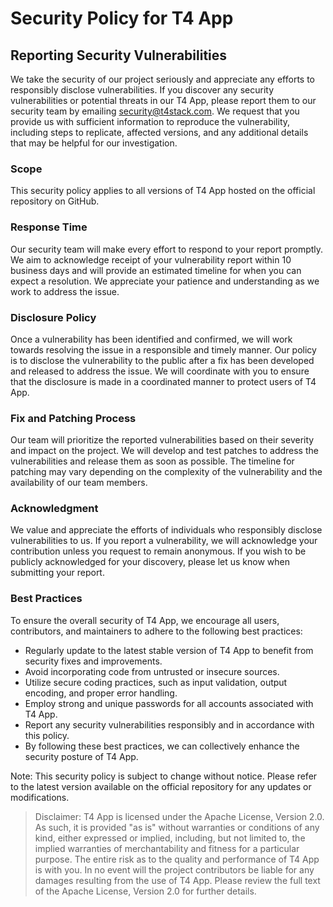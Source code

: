 # Security Policy for T4 App

## Reporting Security Vulnerabilities

We take the security of our project seriously and appreciate any efforts to responsibly disclose vulnerabilities. If you discover any security vulnerabilities or potential threats in our T4 App, please report them to our security team by emailing security@t4stack.com. We request that you provide us with sufficient information to reproduce the vulnerability, including steps to replicate, affected versions, and any additional details that may be helpful for our investigation.

### Scope

This security policy applies to all versions of T4 App hosted on the official repository on GitHub.

### Response Time

Our security team will make every effort to respond to your report promptly. We aim to acknowledge receipt of your vulnerability report within 10 business days and will provide an estimated timeline for when you can expect a resolution. We appreciate your patience and understanding as we work to address the issue.

### Disclosure Policy

Once a vulnerability has been identified and confirmed, we will work towards resolving the issue in a responsible and timely manner. Our policy is to disclose the vulnerability to the public after a fix has been developed and released to address the issue. We will coordinate with you to ensure that the disclosure is made in a coordinated manner to protect users of T4 App.

### Fix and Patching Process

Our team will prioritize the reported vulnerabilities based on their severity and impact on the project. We will develop and test patches to address the vulnerabilities and release them as soon as possible. The timeline for patching may vary depending on the complexity of the vulnerability and the availability of our team members.

### Acknowledgment

We value and appreciate the efforts of individuals who responsibly disclose vulnerabilities to us. If you report a vulnerability, we will acknowledge your contribution unless you request to remain anonymous. If you wish to be publicly acknowledged for your discovery, please let us know when submitting your report.

### Best Practices

To ensure the overall security of T4 App, we encourage all users, contributors, and maintainers to adhere to the following best practices:

- Regularly update to the latest stable version of T4 App to benefit from security fixes and improvements.
- Avoid incorporating code from untrusted or insecure sources.
- Utilize secure coding practices, such as input validation, output encoding, and proper error handling.
- Employ strong and unique passwords for all accounts associated with T4 App.
- Report any security vulnerabilities responsibly and in accordance with this policy.
- By following these best practices, we can collectively enhance the security posture of T4 App.

Note: This security policy is subject to change without notice. Please refer to the latest version available on the official repository for any updates or modifications.

> Disclaimer: T4 App is licensed under the Apache License, Version 2.0. As such, it is provided "as is" without warranties or conditions of any kind, either expressed or implied, including, but not limited to, the implied warranties of merchantability and fitness for a particular purpose. The entire risk as to the quality and performance of T4 App is with you. In no event will the project contributors be liable for any damages resulting from the use of T4 App. Please review the full text of the Apache License, Version 2.0 for further details.
